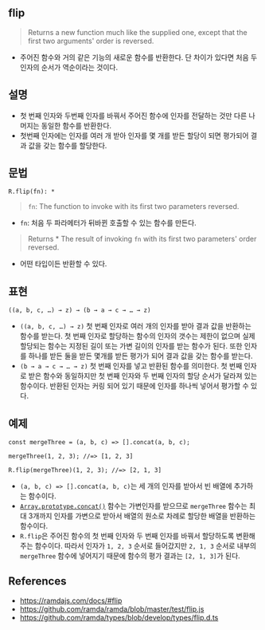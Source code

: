 ## flip

> Returns a new function much like the supplied one, except that the first two arguments' order is reversed.
- 주어진 함수와 거의 같은 기능의 새로운 함수를 반환한다. 단 차이가 있다면 처음 두 인자의 순서가 역순이라는 것이다.

## 설명

- 첫 번째 인자와 두번째 인자를 바꿔서 주어진 함수에 인자를 전달하는 것만 다른 나머지는 동일한 함수를 반환한다.
- 첫번째 인자에는 인자를 여러 개 받아 인자를 몇 개를 받든 할당이 되면 평가되어 결과 값을 갖는 함수를 할당한다.

## 문법

```
R.flip(fn): *
```

> `fn`: The function to invoke with its first two parameters reversed.
- `fn`: 처음 두 파라메터가 뒤바뀐 호출할 수 있는 함수를 만든다.
> Returns * The result of invoking `fn` with its first two parameters' order reversed.
- 어떤 타입이든 반환할 수 있다.  

## 표현
```
((a, b, c, …) → z) → (b → a → c → … → z)
```
- `((a, b, c, …) → z)` 첫 번째 인자로 여러 개의 인자를 받아 결과 값을 반환하는 함수를 받는다. 첫 번째 인자로 할당하는 함수의 인자의 갯수는 제한이 없으며 실제 할당되는 함수는 지정된 길이 또는 가변 길이의 인자를 받는 함수가 된다. 또한 인자를 하나를 받든 둘을 받든 몇개를 받든 평가가 되어 결과 값을 갖는 함수를 받는다.
- `(b → a → c → … → z)` 첫 번째 인자를 넣고 반환된 함수를 의미한다. 첫 번째 인자로 받은 함수와 동일하지만 첫 번째 인자와 두 번째 인자의 할당 순서가 달라져 있는 함수이다. 반환된 인자는 커링 되어 있기 때문에 인자를 하나씩 넣어서 평가할 수 있다.

## 예제
```
const mergeThree = (a, b, c) => [].concat(a, b, c);

mergeThree(1, 2, 3); //=> [1, 2, 3]

R.flip(mergeThree)(1, 2, 3); //=> [2, 1, 3]
```
- `(a, b, c) => [].concat(a, b, c)`는 세 개의 인자를 받아서 빈 배열에 추가하는 함수이다.
- [`Array.prototype.concat()`](https://developer.mozilla.org/en-US/docs/Web/JavaScript/Reference/Global_Objects/Array/concat) 함수는 가변인자를 받으므로 `mergeThree` 함수는 최대 3개까지 인자를 가변으로 받아서 배열의 원소로 차례로 할당한 배열을 반환하는 함수이다.
- `R.flip`은 주어진 함수의 첫 번째 인자와 두 번째 인자를 바꿔서 할당하도록 변환해 주는 함수이다. 따라서 인자가 `1, 2, 3` 순서로 들어갔지만 `2, 1, 3` 순서로 내부의 `mergeThree` 함수에 넣어지기 때문에 함수의 평가 결과는 `[2, 1, 3]`가 된다.

## References
- https://ramdajs.com/docs/#flip
- https://github.com/ramda/ramda/blob/master/test/flip.js
- https://github.com/ramda/types/blob/develop/types/flip.d.ts
